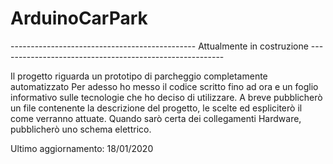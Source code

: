 # ArduinoCarPark
----------------------------------------------  Attualmente in costruzione  --------------------------------------------------------

Il progetto riguarda un prototipo di parcheggio completamente automatizzato
Per adesso ho messo il codice scritto fino ad ora e un foglio informativo sulle tecnologie che ho deciso di utilizzare.
A breve pubblicherò un file contenente la descrizione del progetto, le scelte ed espliciterò il come verranno attuate.
Quando sarò certa dei collegamenti Hardware, pubblicherò uno schema elettrico.

Ultimo aggiornamento: 18/01/2020
